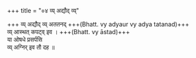 +++
title = "०४ व्य् अद्यौद् व्य्"

+++
व्य् अद्यौद् व्य् अततनद् +++(Bhatt. vy adyaur vy adya tatanad)+++  
व्य् आस्थत् कपट्व् इव । +++(Bhatt. vy āstad)+++  
या ओषधे प्रसर्पसि  
व्य् अग्निर् इव तौ दह ॥